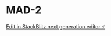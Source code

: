 # MAD-2

[Edit in StackBlitz next generation editor ⚡️](https://stackblitz.com/~/github.com/kamilrazadev/MAD-2)